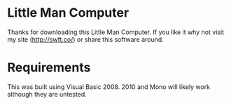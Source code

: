 # Little Man Computer

Thanks for downloading this Little Man Computer. If you like it why not visit my site (http://swft.co/) or share this software around.

# Requirements

This was built using Visual Basic 2008. 2010 and Mono will likely work although they are untested.
